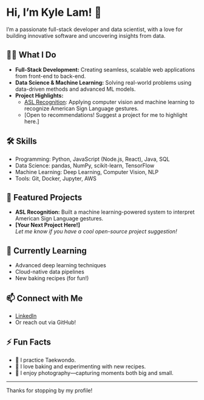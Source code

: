 # Hi, I’m Kyle Lam! 👋

I’m a passionate full-stack developer and data scientist, with a love for building innovative software and uncovering insights from data.

## 👨‍💻 What I Do

- **Full-Stack Development:** Creating seamless, scalable web applications from front-end to back-end.
- **Data Science & Machine Learning:** Solving real-world problems using data-driven methods and advanced ML models.
- **Project Highlights:**  
  - [ASL Recognition](#): Applying computer vision and machine learning to recognize American Sign Language gestures.  
  - [Open to recommendations! Suggest a project for me to highlight here.]

## 🛠️ Skills

- Programming: Python, JavaScript (Node.js, React), Java, SQL
- Data Science: pandas, NumPy, scikit-learn, TensorFlow
- Machine Learning: Deep Learning, Computer Vision, NLP
- Tools: Git, Docker, Jupyter, AWS

## 🌟 Featured Projects

- **ASL Recognition:** Built a machine learning-powered system to interpret American Sign Language gestures.
- **[Your Next Project Here!]**  
  _Let me know if you have a cool open-source project suggestion!_

## 🌱 Currently Learning

- Advanced deep learning techniques
- Cloud-native data pipelines
- New baking recipes (for fun!)

## 📫 Connect with Me

- [LinkedIn](https://www.linkedin.com/in/kyle-lam76/)
- Or reach out via GitHub!

## ⚡ Fun Facts

- 🥋 I practice Taekwondo.
- 🍰 I love baking and experimenting with new recipes.
- 📸 I enjoy photography—capturing moments both big and small.

---

Thanks for stopping by my profile!
